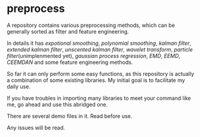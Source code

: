 # preprocess
  A repository contains various preprocessing methods, which can be generally sorted as filter and feature engineering.  
  
  In details it has *expotional smoothing*, *polynomial smoothing*, *kalman filter*, *extended kalman filter*, *unscented kalman filter*, *wavelet transform*, *particle filter*(unimplenmented yet), *gaussian process regression*, *EMD*, *EEMD*, *CEEMDAN* and some feature engineering methods.  
  
  So far it can only perform some easy functions, as this repository is actually a combination of some existing libraries. My initial goal is to facilitate my daily use.  
  
  If you have troubles in importing many libraries to meet your command like me, go ahead and use this abridged one.  
  
  There are several demo files in it. Read before use.  
  
  Any issues will be read.  

